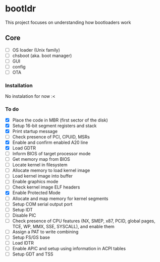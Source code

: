 # bootldr
This project focuses on understanding how bootloaders work

## Core

- [ ] OS loader (Unix family) 
- [ ] chsboot (aka. boot manager)
- [ ] GUI
- [ ] config
- [ ] OTA

### Installation
No instalation for now :<

### To do
- [x] Place the code in MBR (first sector of the disk) 
- [x] Setup 16-bit segment registers and stack
- [x] Print startup message
- [ ] Check presence of PCI, CPUID, MSRs
- [x] Enable and confirm enabled A20 line
- [x] Load GDTR
- [ ] Inform BIOS of target processor mode
- [ ] Get memory map from BIOS
- [ ] Locate kernel in filesystem
- [ ] Allocate memory to load kernel image
- [ ] Load kernel image into buffer
- [ ] Enable graphics mode
- [ ] Check kernel image ELF headers
- [x] Enable Protected Mode
- [ ] Allocate and map memory for kernel segments
- [ ] Setup COM serial output port
- [ ] Setup IDT
- [ ] Disable PIC
- [ ] Check presence of CPU features (NX, SMEP, x87, PCID, global pages, TCE, WP, MMX, SSE, SYSCALL), and enable them
- [ ] Assign a PAT to write combining
- [ ] Setup FS/GS base
- [ ] Load IDTR
- [ ] Enable APIC and setup using information in ACPI tables
- [ ] Setup GDT and TSS
